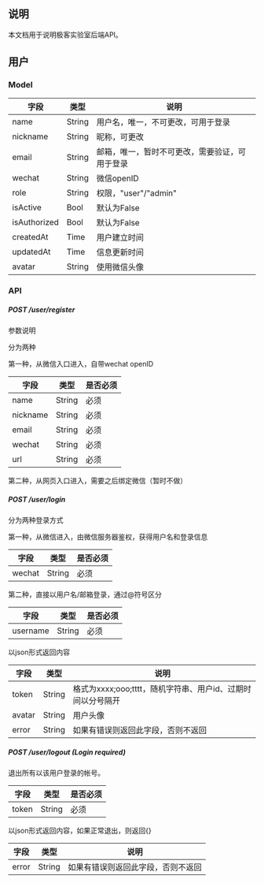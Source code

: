 ## 说明

本文档用于说明极客实验室后端API。

## 用户

### Model

| 字段           | 类型     | 说明                      |
| ------------ | ------ | ----------------------- |
| name         | String | 用户名，唯一，不可更改，可用于登录       |
| nickname     | String | 昵称，可更改                  |
| email        | String | 邮箱，唯一，暂时不可更改，需要验证，可用于登录 |
| wechat       | String | 微信openID                |
| role         | String | 权限，"user"/"admin"       |
| isActive     | Bool   | 默认为False                |
| isAuthorized | Bool   | 默认为False                |
| createdAt    | Time   | 用户建立时间                  |
| updatedAt    | Time   | 信息更新时间                  |
| avatar       | String | 使用微信头像                  |

### API

##### POST /user/register

参数说明

分为两种

第一种，从微信入口进入，自带wechat openID

| 字段       | 类型     | 是否必须 |
| -------- | ------ | ---- |
| name     | String | 必须   |
| nickname | String | 必须   |
| email    | String | 必须   |
| wechat   | String | 必须   |
| url      | String | 必须   |

第二种，从网页入口进入，需要之后绑定微信（暂时不做）

##### POST /user/login

分为两种登录方式

第一种，从微信进入，由微信服务器鉴权，获得用户名和登录信息

| 字段     | 类型     | 是否必须 |
| ------ | ------ | ---- |
| wechat | String | 必须   |

第二种，直接以用户名/邮箱登录，通过@符号区分

| 字段       | 类型     | 是否必须 |
| -------- | ------ | ---- |
| username | String | 必须   |

以json形式返回内容

| 字段     | 类型     | 说明                                    |
| ------ | ------ | ------------------------------------- |
| token  | String | 格式为xxxx;ooo;tttt，随机字符串、用户id、过期时间以分号隔开 |
| avatar | String | 用户头像                                  |
| error  | String | 如果有错误则返回此字段，否则不返回                     |

##### POST /user/logout (Login required)

退出所有以该用户登录的帐号。

| 字段    | 类型     | 是否必须 |
| ----- | ------ | ---- |
| token | String | 必须   |

以json形式返回内容，如果正常退出，则返回{}

| 字段    | 类型     | 说明                |
| ----- | ------ | ----------------- |
| error | String | 如果有错误则返回此字段，否则不返回 |


